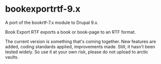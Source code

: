 # bookexportrtf-9.x

A port of the bookrtf-7.x module to Drupal 9.x.

Book Export RTF exports a book or book-page to an RTF format.

The current version is something that's coming together. New features are added, coding standards applied, improvements made. Still, it hasn't been tested widely. So use it at your own risk, please do not upload to arctic vaults.
